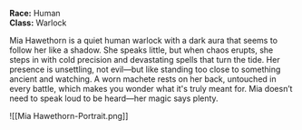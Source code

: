 **Race:** Human  
**Class:** Warlock

Mia Hawethorn is a quiet human warlock with a dark aura that seems to follow her like a shadow. She speaks little, but when chaos erupts, she steps in with cold precision and devastating spells that turn the tide. Her presence is unsettling, not evil—but like standing too close to something ancient and watching. A worn machete rests on her back, untouched in every battle, which makes you wonder what it's truly meant for. Mia doesn’t need to speak loud to be heard—her magic says plenty.

![[Mia Hawethorn-Portrait.png]]

